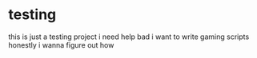# testing
this is just a testing project 
i need help bad
i want to write gaming scripts honestly
i wanna figure out how 
